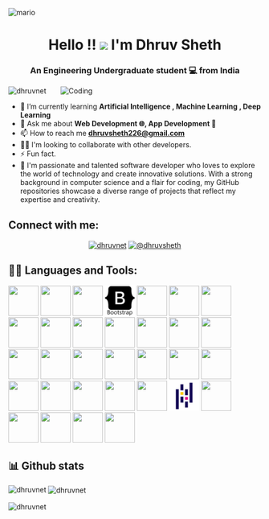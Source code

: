 ![mario](https://user-images.githubusercontent.com/10498744/210012254-234538ff-d198-48aa-8964-37e6fd45d227.gif)
<h1 align="center">Hello !! <img src="https://media.giphy.com/media/v1.Y2lkPTc5MGI3NjExMGI4YjM2ZGNiNTg5NTI2N2UxNjdkNDNjM2E2OTAzODkyZTQ3MmYwZCZjdD1z/w1OBpBd7kJqHrJnJ13/giphy.gif" width="40px"> I'm Dhruv Sheth</h1>
<h3 align="center">An Engineering Undergraduate student 💻 from India </h3> 

<img align="right" alt="Coding" width="400" src="https://user-images.githubusercontent.com/74038190/212750672-2f3f2b50-c84f-4ed8-a60a-849ae69ff9df.gif">

<p align="left"> <img src="https://komarev.com/ghpvc/?username=dhruvnet&label=Profile%20views&color=0e75b6&style=flat" alt="dhruvnet" /> </p>

- 🌱 I’m currently learning **Artificial Intelligence , Machine Learning , Deep Learning**
- 💬 Ask me about **Web Development 🌐, App Development 📱**
- 📫 How to reach me **dhruvsheth226@gmail.com**
- 👯‍♀️ I'm looking to collaborate with other developers.
- ⚡️ Fun fact.
- 🚀 I'm passionate and talented software developer who loves to explore the world of technology and create innovative solutions. With a strong background in computer science and a flair for coding, my GitHub repositories showcase a diverse range of projects that reflect my expertise and creativity.


## Connect with me:
<p align="center">
<a href="https://linkedin.com/in/dhruvnet" target="blank"><img align="center" src="https://raw.githubusercontent.com/rahuldkjain/github-profile-readme-generator/master/src/images/icons/Social/linked-in-alt.svg" alt="dhruvnet" height="30" width="40" /></a>
<a href="https://www.hackerrank.com/@dhruvsheth" target="blank"><img align="center" src="https://raw.githubusercontent.com/rahuldkjain/github-profile-readme-generator/master/src/images/icons/Social/hackerrank.svg" alt="@dhruvsheth" height="30" width="40" /></a>

</p>

## 👩‍💻 Languages and Tools:
<p align="left"> 
<img width="60" height="60" src="https://cdn.jsdelivr.net/gh/devicons/devicon/icons/bash/bash-plain.svg" /> 
<img width="60" height="60" src="https://cdn.jsdelivr.net/gh/devicons/devicon/icons/androidstudio/androidstudio-original.svg" />
<img width="60" height="60" src="https://cdn.jsdelivr.net/gh/devicons/devicon/icons/c/c-original.svg" />
<img width="60" height="60" src="https://raw.githubusercontent.com/devicons/devicon/master/icons/bootstrap/bootstrap-plain-wordmark.svg" />
<img width="60" height="60" src="https://cdn.jsdelivr.net/gh/devicons/devicon/icons/cplusplus/cplusplus-original.svg" />
<img width="60" height="60" src="https://cdn.jsdelivr.net/gh/devicons/devicon/icons/css3/css3-original-wordmark.svg" />
<img width="60" height="60" src="https://cdn.jsdelivr.net/gh/devicons/devicon/icons/dart/dart-original.svg" />
<img width="60" height="60" src="https://cdn.jsdelivr.net/gh/devicons/devicon/icons/angularjs/angularjs-original.svg" />     
<img width="60" height="60" src="https://cdn.jsdelivr.net/gh/devicons/devicon/icons/firebase/firebase-plain-wordmark.svg" />
<img width="60" height="60" src="https://cdn.jsdelivr.net/gh/devicons/devicon/icons/flutter/flutter-original.svg" />
<img width="60" height="60" src="https://cdn.jsdelivr.net/gh/devicons/devicon/icons/git/git-original-wordmark.svg" />
<img width="60" height="60" src="https://cdn.jsdelivr.net/gh/devicons/devicon/icons/html5/html5-original-wordmark.svg" />
<img width="60" height="60" src="https://cdn.jsdelivr.net/gh/devicons/devicon/icons/java/java-original-wordmark.svg" />
<img width="60" height="60" src="https://cdn.jsdelivr.net/gh/devicons/devicon/icons/javascript/javascript-original.svg" />
<img width="60" height="60" src="https://cdn.jsdelivr.net/gh/devicons/devicon/icons/jupyter/jupyter-original-wordmark.svg" />
<img width="60" height="60" src="https://cdn.jsdelivr.net/gh/devicons/devicon/icons/kotlin/kotlin-original-wordmark.svg" />
<img width="60" height="60" src="https://cdn.jsdelivr.net/gh/devicons/devicon/icons/mongodb/mongodb-original-wordmark.svg" />
<img width="60" height="60" src="https://cdn.jsdelivr.net/gh/devicons/devicon/icons/mysql/mysql-original-wordmark.svg" />
<img width="60" height="60" src="https://cdn.jsdelivr.net/gh/devicons/devicon/icons/nodejs/nodejs-original-wordmark.svg" />
<img width="60" height="60" src="https://cdn.jsdelivr.net/gh/devicons/devicon/icons/npm/npm-original-wordmark.svg" />
<img width="60" height="60" src="https://cdn.jsdelivr.net/gh/devicons/devicon/icons/numpy/numpy-original-wordmark.svg" />
<img width="60" height="60" src="https://cdn.jsdelivr.net/gh/devicons/devicon/icons/php/php-original.svg" />
<img width="60" height="60" src="https://cdn.jsdelivr.net/gh/devicons/devicon/icons/python/python-original.svg" />
<img width="60" height="60" src="https://cdn.jsdelivr.net/gh/devicons/devicon/icons/react/react-original.svg" />
<img width="60" height="60" src="https://www.vectorlogo.zone/logos/tensorflow/tensorflow-icon.svg" />
<img width="60" height="60" src="https://seaborn.pydata.org/_images/logo-mark-lightbg.svg" />
<img width="60" height="60" src="https://raw.githubusercontent.com/devicons/devicon/2ae2a900d2f041da66e950e4d48052658d850630/icons/pandas/pandas-original.svg" />
<img width="60" height="60" src="https://upload.wikimedia.org/wikipedia/commons/0/05/Scikit_learn_logo_small.svg" />
<img width="60" height="60" src="https://cdn.jsdelivr.net/gh/devicons/devicon/icons/wordpress/wordpress-original.svg" />
<img width="60" height="60" src="https://cdn.jsdelivr.net/gh/devicons/devicon/icons/figma/figma-original.svg" />                                                                                    <img width="60" height="60" src="https://cdn.jsdelivr.net/gh/devicons/devicon/icons/canva/canva-original.svg" />   
<img width="60" height="60" src="https://cdn.jsdelivr.net/gh/devicons/devicon/icons/photoshop/photoshop-line.svg" />       
</p>


## 📊 Github stats
<p><img align="left" src="https://github-readme-stats.vercel.app/api/top-langs?username=dhruvnet&show_icons=true&locale=en&layout=compact" alt="dhruvnet" /></p>
<p>&nbsp;<img align="center" src="https://github-readme-stats.vercel.app/api?username=dhruvnet&show_icons=true&locale=en" alt="dhruvnet" /></p>
<p><img align="center" src="https://github-readme-streak-stats.herokuapp.com/?user=dhruvnet&" alt="dhruvnet" /></p>   
